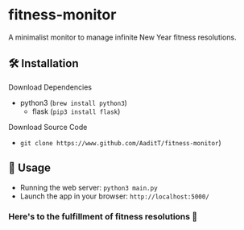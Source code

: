 # fitness-monitor
A minimalist monitor to manage infinite New Year fitness resolutions.

## 🛠 Installation

Download Dependencies
 - python3 (``brew install python3``)
   - flask (``pip3 install flask``)

Download Source Code
 - ``git clone https://www.github.com/AaditT/fitness-monitor``)
 
 ## 🔑 Usage
 - Running the web server: ``python3 main.py``
 - Launch the app in your browser: ``http://localhost:5000/``

### Here's to the fulfillment of fitness resolutions 🥂
